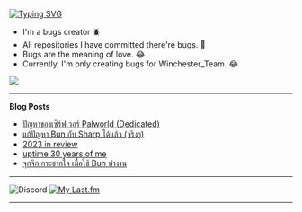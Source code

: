 [![Typing SVG](https://readme-typing-svg.herokuapp.com?font=Kanit&size=30&color=FF5E5E&vCenter=true&height=48&lines=Hello+world.+I'm+Pickyzz.+%F0%9F%91%8B)](https://git.io/typing-svg)

- I'm a bugs creator 🪲
- All repositories I have committed there're bugs. 🎃
- Bugs are the meaning of love. 😂
- Currently, I'm only creating bugs for Winchester_Team. 😂

![](http://github-profile-summary-cards.vercel.app/api/cards/repos-per-language?username=pickyzz&theme=monokai)

-------

**Blog Posts**

<!-- BLOG-POST-LIST:START -->
- [ปัญหาของเซิร์ฟเวอร์ Palworld &lpar;Dedicated&rpar;](https://pickyzz.dev/blog/palworld-dedicated-server-issue)
- [แก้ปัญหา Bun กับ Sharp ได้แล้ว &lpar;จริงๆ&rpar;](https://pickyzz.dev/blog/fix-sharp-issue-with-bun)
- [2023 in review](https://pickyzz.dev/blog/2023-review)
- [uptime 30 years of me](https://pickyzz.dev/blog/up-time-30-years)
- [จุกจิก กระชากใจ เมื่อใช้ Bun ทำงาน](https://pickyzz.dev/blog/bun-and-sharp-issue)
<!-- BLOG-POST-LIST:END -->

------

![Discord](https://lanyard-profile-readme.vercel.app/api/77791675115642880?hideTimestamp=false&idleMessage=No+activity+now...&hideDiscrim=true&hideTimestamp=true) [![My Last.fm](https://lrpr.amatama.net/api?user=pikcolokung&love=true&loved_style=3&count=3)](https://www.last.fm/user/pikcolokung)

-------
